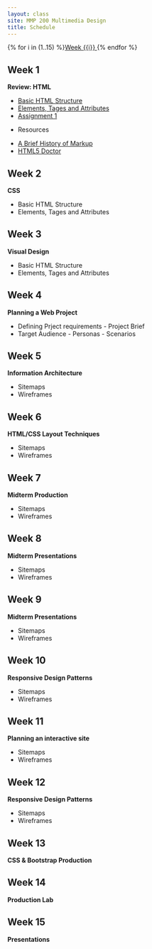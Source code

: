```yaml
---
layout: class
site: MMP 200 Multimedia Design
title: Schedule
---
```

{% for i in (1..15) %}<a href="#week-{{i}}">Week {{i}} </a>  {% endfor %}

## Week 1
**Review: HTML**
- [Basic HTML Structure](week1/basicHtmlStructure.html)
- [Elements, Tages and Attributes](week1/html-intro.md) 
- [Assignment 1](assignments/assignment1/assignment1.md)
+ Resources
 - [A Brief History of Markup](http://alistapart.com/article/a-brief-history-of-markup)
 - [HTML5 Doctor](http://html5doctor.com/)
      
## Week 2
**CSS**
- Basic HTML Structure
- Elements, Tages and Attributes

## Week 3
**Visual Design**
- Basic HTML Structure
- Elements, Tages and Attributes

## Week 4
**Planning a Web Project**
- Defining Prject requirements
      - Project Brief
- Target Audience
      - Personas
      - Scenarios  

## Week 5
**Information Architecture**
- Sitemaps
- Wireframes

## Week 6
**HTML/CSS Layout Techniques**
- Sitemaps
- Wireframes

## Week 7
**Midterm Production**
- Sitemaps
- Wireframes

## Week 8
**Midterm Presentations**
- Sitemaps
- Wireframes

## Week 9
**Midterm Presentations**
- Sitemaps
- Wireframes

## Week 10
**Responsive Design Patterns**
- Sitemaps
- Wireframes

## Week 11
**Planning an interactive site**
- Sitemaps
- Wireframes

## Week 12
**Responsive Design Patterns**
- Sitemaps
- Wireframes

## Week 13
**CSS & Bootstrap Production**

## Week 14
**Production Lab**

## Week 15
**Presentations**
